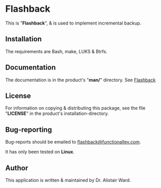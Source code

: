 # **Flashback**

This is "**Flashback**", & is used to implement incremental backup.

## Installation

The requirements are Bash, make, LUKS & Btrfs.

## Documentation

The documentation is in the product's "**man/**" directory.
See [Flashback](https://functionalley.com/Storage/flashback.html)

## License

For information on copying & distributing this package, see the file "**LICENSE**" in the product's installation-directory.

## Bug-reporting

Bug-reports should be emailed to <flashback@functionalley.com>.

It has only been tested on **Linux**.

## Author

This application is written & maintained by Dr. Alistair Ward.

